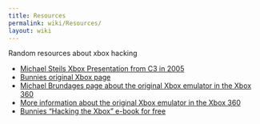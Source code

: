 ```yaml
---
title: Resources
permalink: wiki/Resources/
layout: wiki
---
```


Random resources about xbox hacking

-   [Michael Steils Xbox Presentation from C3 in
    2005](https://events.ccc.de/congress/2005/fahrplan/attachments/591-paper_xbox.pdf)
-   [Bunnies original Xbox
    page](http://www.bunniestudios.com/bunnie/proj/anatak/xboxmod.html)
-   [Michael Brundages page about the original Xbox emulator in the Xbox
    360](http://michaelbrundage.com/project/xbox-360-emulator/)
-   [More information about the original Xbox emulator in the Xbox
    360](http://michaelbrundage.com/note/2005/05/15/xbox-360-emulator/)
-   [Bunnies “Hacking the Xbox” e-book for
    free](https://www.nostarch.com/xboxfree)

